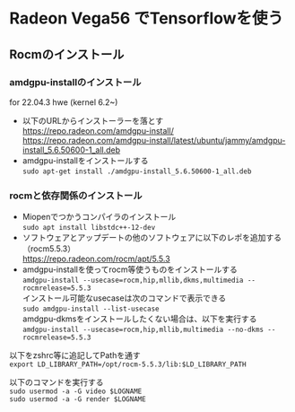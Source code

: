 # Radeon Vega56 でTensorflowを使う
## Rocmのインストール
### amdgpu-installのインストール
for 22.04.3 hwe (kernel 6.2~)  
- 以下のURLからインストーラーを落とす  
https://repo.radeon.com/amdgpu-install/  
https://repo.radeon.com/amdgpu-install/latest/ubuntu/jammy/amdgpu-install_5.6.50600-1_all.deb  
- amdgpu-installをインストールする  
```sudo apt-get install ./amdgpu-install_5.6.50600-1_all.deb```  
### rocmと依存関係のインストール
- Miopenでつかうコンパイラのインストール  
```sudo apt install libstdc++-12-dev```  
- ソフトウェアとアップデートの他のソフトウェアに以下のレポを追加する（rocm5.5.3）  
https://repo.radeon.com/rocm/apt/5.5.3
- amdgpu-installを使ってrocm等使うものをインストールする  
```amdgpu-install --usecase=rocm,hip,mllib,dkms,multimedia --rocmrelease=5.5.3```  
インストール可能なusecaseは次のコマンドで表示できる  
```sudo amdgpu-install --list-usecase```  
amdgpu-dkmsをインストールしたくない場合は、以下を実行する  
```amdgpu-install --usecase=rocm,hip,mllib,multimedia --no-dkms --rocmrelease=5.5.3```

以下をzshrc等に追記してPathを通す  
```export LD_LIBRARY_PATH=/opt/rocm-5.5.3/lib:$LD_LIBRARY_PATH```  

以下のコマンドを実行する  
```sudo usermod -a -G video $LOGNAME```  
```sudo usermod -a -G render $LOGNAME```
